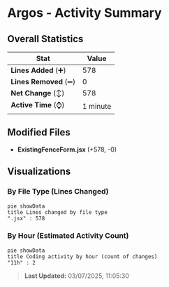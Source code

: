 # Argos - Activity Summary 

## Overall Statistics

| Stat                   | Value                                                             |
| ---------------------- | ----------------------------------------------------------------- |
| **Lines Added** (➕)   | 578                                          |
| **Lines Removed** (➖) | 0                                        |
| **Net Change** (↕)    | 578                |
| **Active Time** (⌚)   | 1 minute |


## Modified Files
- **ExistingFenceForm.jsx** (+578, -0)

## Visualizations

### By File Type (Lines Changed)

```mermaid
pie showData
title Lines changed by file type
".jsx" : 578
```

### By Hour (Estimated Activity Count)

```mermaid
pie showData
title Coding activity by hour (count of changes)
"11h" : 2
```


> **Last Updated:** 03/07/2025, 11:05:30